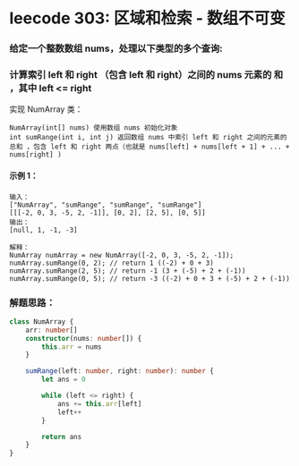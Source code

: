 # leecode 303: 区域和检索 - 数组不可变

### 给定一个整数数组  nums，处理以下类型的多个查询:

### 计算索引 left 和 right （包含 left 和 right）之间的 nums 元素的 和 ，其中 left <= right
实现 NumArray 类：
```
NumArray(int[] nums) 使用数组 nums 初始化对象
int sumRange(int i, int j) 返回数组 nums 中索引 left 和 right 之间的元素的 总和 ，包含 left 和 right 两点（也就是 nums[left] + nums[left + 1] + ... + nums[right] )
```

#### 示例 1：
```
输入：
["NumArray", "sumRange", "sumRange", "sumRange"]
[[[-2, 0, 3, -5, 2, -1]], [0, 2], [2, 5], [0, 5]]
输出：
[null, 1, -1, -3]

解释：
NumArray numArray = new NumArray([-2, 0, 3, -5, 2, -1]);
numArray.sumRange(0, 2); // return 1 ((-2) + 0 + 3)
numArray.sumRange(2, 5); // return -1 (3 + (-5) + 2 + (-1)) 
numArray.sumRange(0, 5); // return -3 ((-2) + 0 + 3 + (-5) + 2 + (-1))
```

### 解题思路：
```ts
class NumArray {
    arr: number[]
    constructor(nums: number[]) {
        this.arr = nums
    }

    sumRange(left: number, right: number): number {
        let ans = 0

        while (left <= right) {
            ans += this.arr[left]
            left++
        }

        return ans
    }
}
```